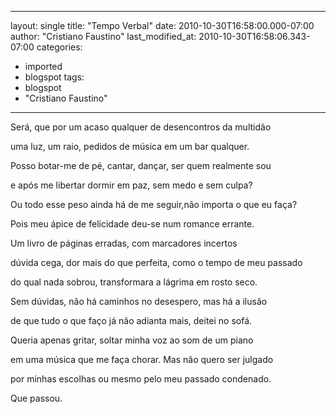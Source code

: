 
---
layout: single
title: "Tempo Verbal"
date: 2010-10-30T16:58:00.000-07:00
author: "Cristiano Faustino"
last_modified_at: 2010-10-30T16:58:06.343-07:00
categories:
  - imported
  - blogspot
tags:
  - blogspot
  - "Cristiano Faustino"
---

Será, que por um acaso qualquer de desencontros da multidão

uma luz, um raio, pedidos de música em um bar qualquer.

Posso botar-me de pé, cantar, dançar, ser quem realmente sou

e após me libertar dormir em paz, sem medo e sem culpa?

Ou todo esse peso ainda há de me seguir,não importa o que eu faça?

Pois meu ápice de felicidade deu-se num romance errante.

Um livro de páginas erradas, com marcadores incertos

dúvida cega, dor mais do que perfeita, como o tempo de meu passado

do qual nada sobrou, transformara a lágrima em rosto seco.

Sem dúvidas, não há caminhos no desespero, mas há a ilusão

de que tudo o que faço já não adianta mais, deitei no sofá.

Queria apenas gritar, soltar minha voz ao som de um piano

em uma música que me faça chorar. Mas não quero ser julgado

por minhas escolhas ou mesmo pelo meu passado condenado.

Que passou.